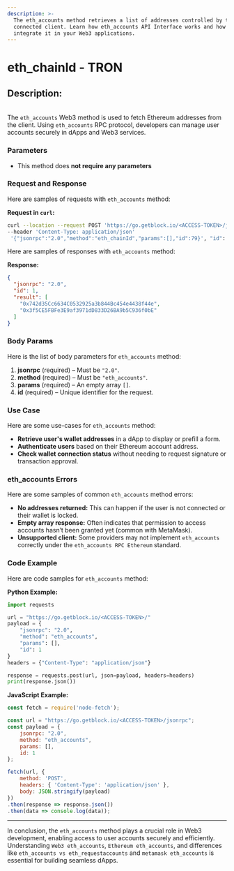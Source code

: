 ```yaml
---
description: >-
  The eth_accounts method retrieves a list of addresses controlled by the
  connected client. Learn how eth_accounts API Interface works and how to
  integrate it in your Web3 applications.
---
```


# eth\_chainld - TRON

## **Description:**

\
The `eth_accounts` Web3 method is used to fetch Ethereum addresses from the client. Using `eth_accounts` RPC protocol, developers can manage user accounts securely in dApps and Web3 services.

### Parameters

* This method does **not require any parameters**

### Request and Response

Here are samples of requests with `eth_accounts` method:

**Request in `curl`:**

```bash
curl --location --request POST 'https://go.getblock.io/<ACCESS-TOKEN>/jsonrpc' 
--header 'Content-Type: application/json' 
 '{"jsonrpc":"2.0","method":"eth_chainId","params":[],"id":79}', "id": "getblock.io"}
```

Here are samples of responses with `eth_accounts` method:

**Response:**

```json
{
  "jsonrpc": "2.0",
  "id": 1,
  "result": [
    "0x742d35Cc6634C0532925a3b844Bc454e4438f44e",
    "0x3f5CE5FBFe3E9af3971dD833D26BA9b5C936f0bE"
  ]
}
```

### Body Params

Here is the list of body parameters for `eth_accounts` method:

1. **jsonrpc** (required) – Must be `"2.0"`.
2. **method** (required) – Must be `"eth_accounts"`.
3. **params** (required) – An empty array `[]`.
4. **id** (required) – Unique identifier for the request.

### Use Case

Here are some use-cases for `eth_accounts` method:

* **Retrieve user's wallet addresses** in a dApp to display or prefill a form.
* **Authenticate users** based on their Ethereum account address.
* **Check wallet connection status** without needing to request signature or transaction approval.

### eth\_accounts Errors

Here are some samples of common `eth_accounts` method errors:

* **No addresses returned:** This can happen if the user is not connected or their wallet is locked.
* **Empty array response:** Often indicates that permission to access accounts hasn’t been granted yet (common with MetaMask).
* **Unsupported client:** Some providers may not implement `eth_accounts` correctly under the `eth_accounts RPC Ethereum` standard.

### Code Example

Here are code samples for `eth_accounts` method:

**Python Example:**

```python
import requests

url = "https://go.getblock.io/<ACCESS-TOKEN>/"
payload = {
    "jsonrpc": "2.0",
    "method": "eth_accounts",
    "params": [],
    "id": 1
}
headers = {"Content-Type": "application/json"}

response = requests.post(url, json=payload, headers=headers)
print(response.json())
```

**JavaScript Example:**

```javascript
const fetch = require('node-fetch');

const url = "https://go.getblock.io/<ACCESS-TOKEN>/jsonrpc";
const payload = {
    jsonrpc: "2.0",
    method: "eth_accounts",
    params: [],
    id: 1
};

fetch(url, {
    method: 'POST',
    headers: { 'Content-Type': 'application/json' },
    body: JSON.stringify(payload)
})
.then(response => response.json())
.then(data => console.log(data));
```

***

In conclusion, the `eth_accounts` method plays a crucial role in Web3 development, enabling access to user accounts securely and efficiently. Understanding `Web3 eth_accounts`, `Ethereum eth_accounts`, and differences like `eth_accounts vs eth_requestaccounts` and `metamask eth_accounts` is essential for building seamless dApps.
